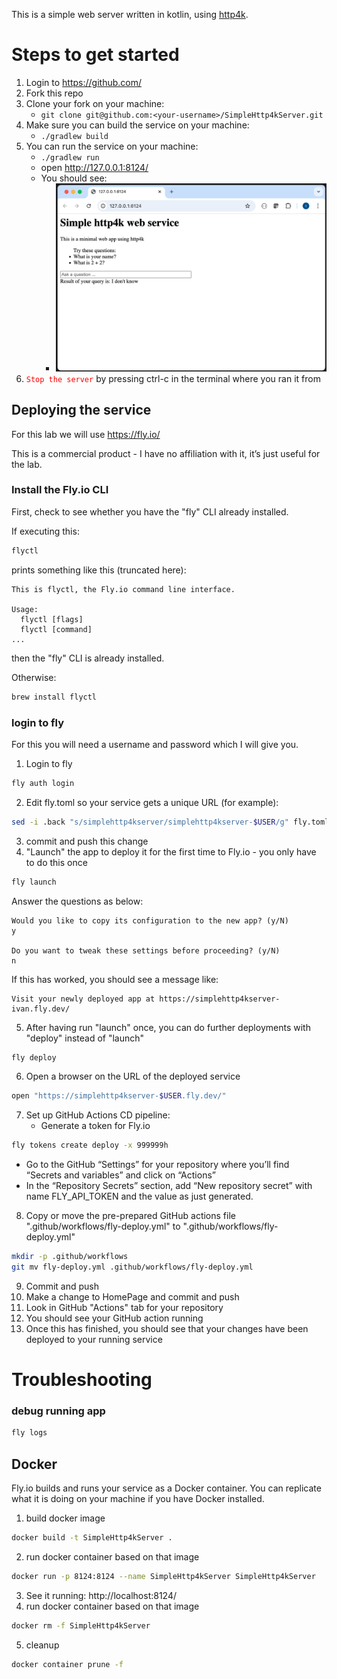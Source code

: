 This is a simple web server written in kotlin, using [http4k](https://www.http4k.org/).

# Steps to get started

1. Login to https://github.com/
2. Fork this repo
3. Clone your fork on your machine:
    - ```git clone git@github.com:<your-username>/SimpleHttp4kServer.git```
4. Make sure you can build the service on your machine:
    - ```./gradlew build```
5. You can run the service on your machine:
    - ```./gradlew run```
    - open http://127.0.0.1:8124/
    - You should see:
        - <img src="Screenshot.png" width="500px"/>
6. <code style="color:red">Stop the server</code> by pressing ctrl-c in the terminal where you ran it from

## Deploying the service

For this lab we will use https://fly.io/

This is a commercial product - I have no affiliation with it, it’s just useful for the lab.

### Install the Fly.io CLI

First, check to see whether you have the "fly" CLI already installed.

If executing this:
```bash
flyctl
```
prints something like this (truncated here):
```
This is flyctl, the Fly.io command line interface.

Usage:
  flyctl [flags]
  flyctl [command]
...
```
then the "fly" CLI is already installed.

Otherwise:
```bash
brew install flyctl
```

### login to fly

For this you will need a username and password which I will give you.

1. Login to fly
```bash
fly auth login
```
2. Edit fly.toml so your service gets a unique URL (for example):
```bash
sed -i .back "s/simplehttp4kserver/simplehttp4kserver-$USER/g" fly.toml
```
3. commit and push this change
4. "Launch" the app to deploy it for the first time to Fly.io - you only have to do this once
```bash
fly launch
```
Answer the questions as below:
```
Would you like to copy its configuration to the new app? (y/N)
y

Do you want to tweak these settings before proceeding? (y/N)
n
```
If this has worked, you should see a message like:
```text
Visit your newly deployed app at https://simplehttp4kserver-ivan.fly.dev/
```
5. After having run "launch" once, you can do further deployments with "deploy" instead of "launch"
```bash
fly deploy
```
6. Open a browser on the URL of the deployed service
```bash
open "https://simplehttp4kserver-$USER.fly.dev/"
```
7. Set up GitHub Actions CD pipeline:
    - Generate a token for Fly.io
```bash
fly tokens create deploy -x 999999h
```
- Go to the GitHub “Settings” for your repository where you’ll find “Secrets and variables” and click on “Actions”
- In the “Repository Secrets” section, add “New repository secret” with name FLY_API_TOKEN and the value as just generated.
8. Copy or move the pre-prepared GitHub actions file ".github/workflows/fly-deploy.yml" to ".github/workflows/fly-deploy.yml"
```bash
mkdir -p .github/workflows
git mv fly-deploy.yml .github/workflows/fly-deploy.yml
```
9. Commit and push
10. Make a change to HomePage and commit and push
11. Look in GitHub "Actions" tab for your repository
12. You should see your GitHub action running
13. Once this has finished, you should see that your changes have been deployed to your running service

# Troubleshooting

### debug running app

```bash
fly logs
```

## Docker

Fly.io builds and runs your service as a Docker container.
You can replicate what it is doing on your machine if you have Docker installed.

1. build docker image
```bash
docker build -t SimpleHttp4kServer .
```
2. run docker container based on that image
```bash
docker run -p 8124:8124 --name SimpleHttp4kServer SimpleHttp4kServer
```
3. See it running: http://localhost:8124/
4. run docker container based on that image
```bash
docker rm -f SimpleHttp4kServer
```
5. cleanup
```bash
docker container prune -f
```

